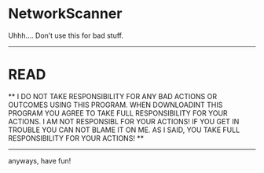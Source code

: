 # NetworkScanner
Uhhh…. Don’t use this for bad stuff.

___
# **READ**
**
I DO NOT TAKE RESPONSIBILITY FOR ANY BAD ACTIONS OR OUTCOMES USING THIS PROGRAM. WHEN DOWNLOADINT THIS PROGRAM YOU AGREE TO TAKE FULL RESPONSIBILITY FOR YOUR ACTIONS. I AM NOT RESPONSIBL FOR YOUR ACTIONS! IF YOU GET IN TROUBLE YOU CAN NOT BLAME IT ON ME. AS I SAID, YOU TAKE FULL RESPONSIBILITY FOR YOUR ACTIONS!
**
___
anyways, have fun!
